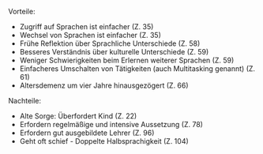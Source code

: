 Vorteile:
- Zugriff auf Sprachen ist einfacher (Z. 35)
- Wechsel von Sprachen ist einfacher (Z. 35)
- Frühe Reflektion über Sprachliche Unterschiede (Z. 58)
- Besseres Verständnis über kulturelle Unterschiede (Z. 59)
- Weniger Schwierigkeiten beim Erlernen weiterer Sprachen (Z. 59)
- Einfacheres Umschalten von Tätigkeiten (auch Multitasking genannt) (Z. 61)
- Altersdemenz um vier Jahre hinausgezögert (Z. 66)


Nachteile:
- Alte Sorge: Überfordert Kind (Z. 22)
- Erfordern regelmäßige und intensive Aussetzung (Z. 78)
- Erfordern gut ausgebildete Lehrer (Z. 96)
- Geht oft schief - Doppelte Halbsprachigkeit (Z. 104)